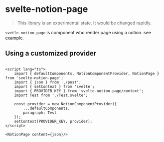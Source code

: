 # svelte-notion-page

> This library is an experimental state. It would be changed rapidly.

`svetle-notion-page` is component who render page using a notion. see [example](/src/routes/+page.svelte).

## Using a customized provider

```sveltehtml

<script lang="ts">
    import { defaultComponents, NotionComponentProvider, NotionPage } from 'svelte-notion-page';
    import { json } from './post';
    import { setContext } from 'svelte';
    import { PROVIDER_KEY } from 'svelte-notion-page/context';
    import Test from './Test.svelte';

    const provider = new NotionComponentProvider({
        ...defaultComponents,
        paragraph: Test
    });
    setContext(PROVIDER_KEY, provider);
</script>

<NotionPage content={json}/>
```